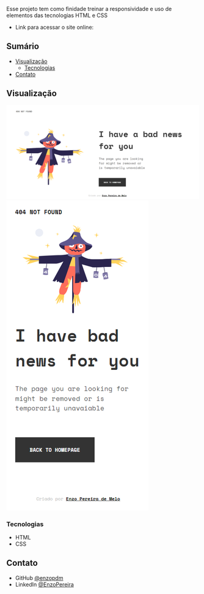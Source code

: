 Esse projeto tem como finidade treinar a responsividade e uso de elementos das tecnologias HTML e CSS

- Link para acessar o site online: 

<!-- Sumário -->

## Sumário

- [Visualização](#vizualização)
  - [Tecnologias](#tecnologias)
- [Contato](#contato)

<!-- First view -->

## Visualização

![screenshot](./assets/screenshot.png)
![screenshot](./assets/screenshot-mobile.png)
### Tecnologias

- HTML
- CSS

## Contato

- GitHub [@enzopdm](https://github.com/enzopdm)
- LinkedIn [@EnzoPereira](https://www.linkedin.com/in/enzo-pereira-a5001a221/)